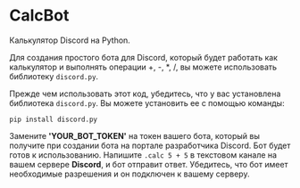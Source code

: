 # CalcBot
Калькулятор Discord на Python.

Для создания простого бота для Discord, который будет работать как калькулятор и выполнять операции +, -, *, /, вы можете использовать библиотеку `discord.py`.

Прежде чем использовать этот код, убедитесь, что у вас установлена библиотека `discord.py`. Вы можете установить ее с помощью команды:

```pip install discord.py```

Замените **'YOUR_BOT_TOKEN'** на токен вашего бота, который вы получите при создании бота на портале разработчика Discord.
Бот будет готов к использованию. Напишите `.calc 5 + 5` в текстовом канале на вашем сервере **Discord**, и бот отправит ответ. Убедитесь, что бот имеет необходимые разрешения и он подключен к вашему серверу.
